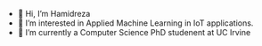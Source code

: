 - 👋 Hi, I’m Hamidreza
- 👀 I’m interested in Applied Machine Learning in IoT applications.
- 🌱 I’m currently a Computer Science PhD studenent at UC Irvine


<!---
halikhani/halikhani is a ✨ special ✨ repository because its `README.md` (this file) appears on your GitHub profile.
You can click the Preview link to take a look at your changes.
--->
